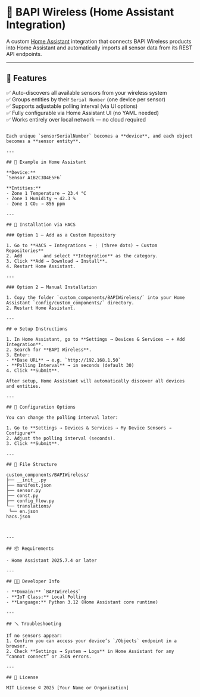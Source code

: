 # 🧩 BAPI Wireless (Home Assistant Integration)

A custom [Home Assistant](https://www.home-assistant.io) integration that connects BAPI Wireless products into Home Assistant and automatically imports all sensor data from its REST API endpoints.

---

## 🚀 Features

✅ Auto-discovers all available sensors from your wireless system  
✅ Groups entities by their `Serial Number` (one device per sensor)  
✅ Supports adjustable polling interval (via UI options)  
✅ Fully configurable via Home Assistant UI (no YAML needed)  
✅ Works entirely over local network — no cloud required

``` 

Each unique `sensorSerialNumber` becomes a **device**, and each object becomes a **sensor entity**.

---

## 🧠 Example in Home Assistant

**Device:**  
`Sensor A1B2C3D4E5F6`

**Entities:**  
- Zone 1 Temperature → 23.4 °C  
- Zone 1 Humidity → 42.3 %  
- Zone 1 CO₂ → 856 ppm  

---

## 🧩 Installation via HACS

### Option 1 — Add as a Custom Repository

1. Go to **HACS → Integrations → ⋮ (three dots) → Custom Repositories**  
2. Add        and select **Integration** as the category.  
3. Click **Add → Download → Install**.  
4. Restart Home Assistant.

---

### Option 2 — Manual Installation

1. Copy the folder `custom_components/BAPIWireless/` into your Home Assistant `config/custom_components/` directory.  
2. Restart Home Assistant.

---

## ⚙️ Setup Instructions

1. In Home Assistant, go to **Settings → Devices & Services → + Add Integration**.  
2. Search for **BAPI Wireless**.  
3. Enter:
- **Base URL** → e.g. `http://192.168.1.50`
- **Polling Interval** → in seconds (default 30)
4. Click **Submit**.

After setup, Home Assistant will automatically discover all devices and entities.

---

## 🧭 Configuration Options

You can change the polling interval later:

1. Go to **Settings → Devices & Services → My Device Sensors → Configure**  
2. Adjust the polling interval (seconds).  
3. Click **Submit**.

---

## 🧰 File Structure

custom_components/BAPIWireless/
├── __init__.py
├── manifest.json
├── sensor.py
├── const.py
├── config_flow.py
└── translations/
 └── en.json
hacs.json



---

## 📦 Requirements

- Home Assistant 2025.7.4 or later  

---

## 🧑‍💻 Developer Info

- **Domain:** `BAPIWireless`  
- **IoT Class:** Local Polling  
- **Language:** Python 3.12 (Home Assistant core runtime)

---

## 🪛 Troubleshooting

If no sensors appear:
1. Confirm you can access your device’s `/Objects` endpoint in a browser.  
2. Check **Settings → System → Logs** in Home Assistant for any “cannot connect” or JSON errors.  

---

## 📄 License

MIT License © 2025 [Your Name or Organization]

